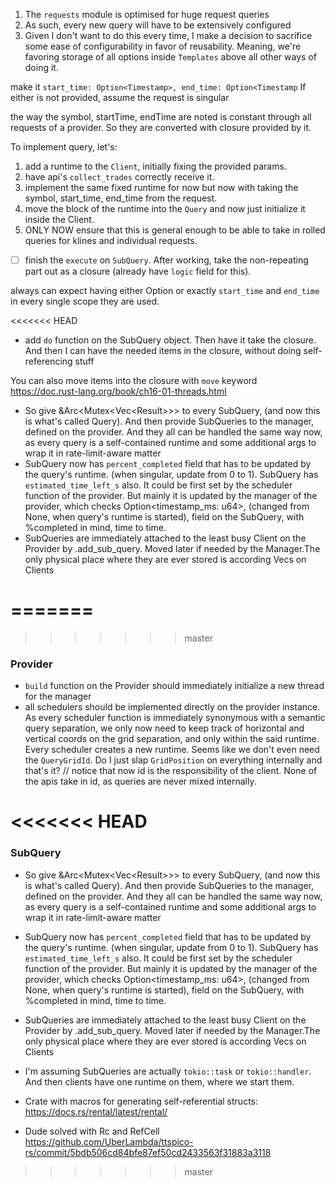 1) The `requests` module is optimised for huge request queries
2) As such, every new query will have to be extensively configured
3) Given I don't want to do this every time, I make a decision to sacrifice some ease of configurability in favor of reusability. Meaning, we're favoring storage of all options inside `Templates` above all other ways of doing it.

make it `start_time: Option<Timestamp>, end_time: Option<Timestamp`
If either is not provided, assume the request is singular

the way the symbol, startTime, endTime are noted is constant through all requests of a provider. So they are converted with closure provided by it.

To implement query, let's:
1. add a runtime to the `Client`, initially fixing the provided params.
1. have api's `collect_trades` correctly receive it.
1. implement the same fixed runtime for now but now with taking the symbol, start_time, end_time from the request.
1. move the block of the runtime into the `Query` and now just initialize it inside the Client.
1. ONLY NOW ensure that this is general enough to be able to take in rolled queries for klines and individual requests.


- [ ] finish the `execute` on `SubQuery`. After working, take the non-repeating part out as a closure (already have `logic` field for this).

always can expect having either Option<String> or exactly `start_time` and `end_time` in every single scope they are used.

<<<<<<< HEAD
- add `do` function on the SubQuery object. Then have it take the closure. And then I can have the needed items in the closure, without doing self-referencing stuff

You can also move items into the closure with `move` keyword https://doc.rust-lang.org/book/ch16-01-threads.html

- So give &Arc<Mutex<Vec<Result<Whatever>>>> to every SubQuery, (and now this is what's called Query). And then provide SubQueries to the manager, defined on the provider. And they all can be handled the same way now, as every query is a self-contained runtime and some additional args to wrap it in rate-limit-aware matter
- SubQuery now has `percent_completed` field that has to be updated by the query's runtime. (when singular, update from 0 to 1). SubQuery has `estimated_time_left_s` also. It could be first set by the scheduler function of the provider. But mainly it is updated by the manager of the provider, which checks Option<timestamp_ms: u64>, (changed from None, when query's runtime is started), field on the SubQuery, with %completed in mind, time to time.
- SubQueries are immediately attached to the least busy Client on the Provider by .add_sub_query. Moved later if needed by the Manager.The only physical place where they are ever stored is according Vecs on Clients


=======
=======
>>>>>>> master
### Provider
- `build` function on the Provider should immediately initialize a new thread for the manager
- all schedulers should be implemented directly on the provider instance. As every scheduler function is immediately synonymous with a semantic query separation, we only now need to keep track of horizontal and vertical coords on the grid separation, and only within the said runtime. Every scheduler creates a new runtime.
Seems like we don't even need the `QueryGridId`. Do I just slap `GridPosition` on everything internally and that's it?
// notice that now id is the responsibility of the client. None of the apis take in id, as queries are never mixed internally.

<<<<<<< HEAD
=======
### SubQuery
- So give &Arc<Mutex<Vec<Result<Whatever>>>> to every SubQuery, (and now this is what's called Query). And then provide SubQueries to the manager, defined on the provider. And they all can be handled the same way now, as every query is a self-contained runtime and some additional args to wrap it in rate-limit-aware matter
- SubQuery now has `percent_completed` field that has to be updated by the query's runtime. (when singular, update from 0 to 1). SubQuery has `estimated_time_left_s` also. It could be first set by the scheduler function of the provider. But mainly it is updated by the manager of the provider, which checks Option<timestamp_ms: u64>, (changed from None, when query's runtime is started), field on the SubQuery, with %completed in mind, time to time.
- SubQueries are immediately attached to the least busy Client on the Provider by .add_sub_query. Moved later if needed by the Manager.The only physical place where they are ever stored is according Vecs on Clients

- I'm assuming SubQueries are actually `tokio::task` or `tokio::handler`. And then clients have one runtime on them, where we start them.

- Crate with macros for generating self-referential structs: https://docs.rs/rental/latest/rental/

- Dude solved with Rc and RefCell https://github.com/UberLambda/ttspico-rs/commit/5bdb506cd84bfe87ef50cd2433563f31883a3118
>>>>>>> master

<!--%s------------------------------------------------------------------------------
- [ ] implement manager on the provider
- [ ] `Client.assign_query()`
clients should be having their own threads, so just storing the query in their struct is enough.
- [ ] `Client.start_runtime()`
